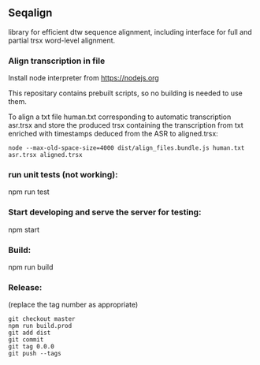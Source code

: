 Seqalign
--------

library for efficient dtw sequence alignment, including interface
for full and partial trsx word-level alignment.

### Align transcription in file

Install node interpreter from https://nodejs.org

This repositary contains prebuilt scripts, so no building is needed to use them.

To align a txt file human.txt corresponding to automatic transcription asr.trsx
and store the produced trsx containing the transcription from txt enriched with
timestamps deduced from the ASR to aligned.trsx:

```
node --max-old-space-size=4000 dist/align_files.bundle.js human.txt asr.trsx aligned.trsx
```

### run unit tests (not working):
npm run test

### Start developing and serve the server for testing:
npm start

### Build:
npm run build

### Release:
(replace the tag number as appropriate)
```
git checkout master
npm run build.prod
git add dist
git commit
git tag 0.0.0
git push --tags
```
